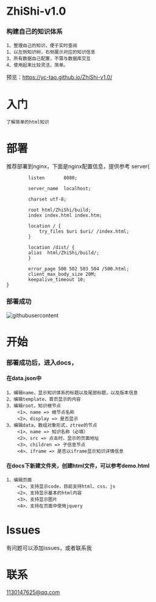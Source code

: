 # ZhiShi-v1.0
### 构建自己的知识体系
	1、整理自己的知识，便于实时查阅
	1、以左侧知识树，右侧展示对应的知识信息
	3、所有数据自己配置，不需与数据库交互
	4、使用起来比较灵活、简单。
预览：https://yc-tao.github.io/ZhiShi-v1.0/
# 入门
	了解简单的html知识
# 部署
推荐部署到nginx，下面是nginx配置信息，提供参考
	server{

    		listen       8080;
	
    		server_name  localhost;
      
    		charset utf-8;
 
    		root html/ZhiShi/build;
    		index index.html index.htm;
 
    		location / {
        		try_files $uri $uri/ /index.html;
    		}
		
    		location /dist/ {
			alias  html/ZhiShi/build/;
    		}
		
    		error_page 500 502 503 504 /500.html;
    		client_max_body_size 20M;
    		keepalive_timeout 10;
	}
### 部署成功
![githubusercontent](https://raw.githubusercontent.com/yc-tao/ZhiShi-v1.0/master/docs/images/example.jpg)  
# 开始
### 部署成功后，进入docs，
#### 在data.json中
	1、编辑name，显示知识体系的标题以及尾部标题，以及版本信息
	2、编辑template，首页显示的内容
	3、编辑root，知识根节点
		<1>、name => 根节点名称
		<2>、display => 是否显示
	3、编辑data，数组对象形式，ztree的节点
		<1>、name => 知识名称（必填）
		<2>、src => 点击时，显示的页面地址
		<3>、children => 子信息节点
		<4>、iframe => 是否以iframe显示知识详情信息
#### 在docs下新建文件夹，创建html文件，可以参考demo.html
	1、编辑页面
		<1>、支持显示code，目前支持html、css、js
		<2>、支持显示基本的html内容
		<3>、支持显示图片
		<4>、支持在页面中使用jquery
		
# Issues
有问题可以添加issues，或者联系我
# 联系
1130147625@qq.com
